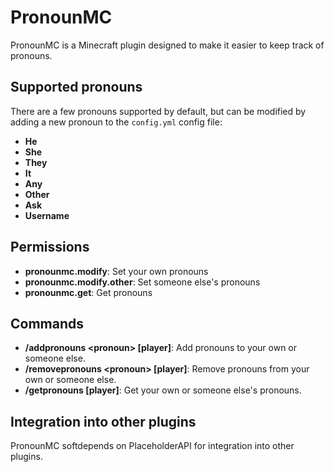 # PronounMC
PronounMC is a Minecraft plugin designed to make it easier to keep track of pronouns.

## Supported pronouns
There are a few pronouns supported by default, but can be modified by adding a new pronoun to the `config.yml` config file:
* **He**
* **She**
* **They**
* **It**
* **Any**
* **Other**
* **Ask**
* **Username**

## Permissions
- **pronounmc.modify**: Set your own pronouns
- **pronounmc.modify.other**: Set someone else's pronouns
- **pronounmc.get**: Get pronouns

## Commands
- **/addpronouns \<pronoun\> [player]**: Add pronouns to your own or someone else.
- **/removepronouns \<pronoun\> [player]**: Remove pronouns from your own or someone else.
- **/getpronouns [player]**: Get your own or someone else's pronouns.

## Integration into other plugins
PronounMC softdepends on PlaceholderAPI for integration into other plugins.